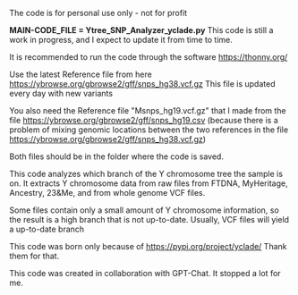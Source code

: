 The code is for personal use only - not for profit

**MAIN-CODE_FILE = Ytree_SNP_Analyzer_yclade.py**
This code is still a work in progress, and I expect to update it from time to time.

It is recommended to run the code through the software https://thonny.org/

Use the latest Reference file from here
https://ybrowse.org/gbrowse2/gff/snps_hg38.vcf.gz
This file is updated every day with new variants

You also need the Reference file "Msnps_hg19.vcf.gz" that I made from the file https://ybrowse.org/gbrowse2/gff/snps_hg19.csv (because there is a problem of mixing genomic locations between the two references in the file https://ybrowse.org/gbrowse2/gff/snps_hg38.vcf.gz)

Both files should be in the folder where the code is saved.

This code analyzes which branch of the Y chromosome tree the sample is on.
It extracts Y chromosome data from raw files from FTDNA, MyHeritage, Ancestry, 23&Me, and from whole genome VCF files.

Some files contain only a small amount of Y chromosome information, so the result is a high branch that is not up-to-date.
Usually, VCF files will yield a up-to-date branch

This code was born only because of https://pypi.org/project/yclade/
Thank them for that.

This code was created in collaboration with GPT-Chat. It stopped a lot for me.
